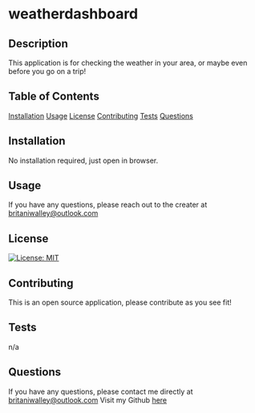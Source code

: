 # weatherdashboard

## Description 
This application is for checking the weather in your area, or maybe even before you go on a trip!
## Table of Contents
[Installation](#Installation)
[Usage](#Usage)
[License](#License)
[Contributing](#Contributing)
[Tests](#Tests)
[Questions](#Questions)
## Installation 
No installation required, just open in browser.
## Usage 
If you have any questions, please reach out to the creater at britaniwalley@outlook.com
## License 
[![License: MIT](https://img.shields.io/badge/License-MIT-yellow.svg)](https://opensource.org/licenses/MIT)
## Contributing 
This is an open source application, please contribute as you see fit! 
## Tests 
n/a
## Questions
If you have any questions, please contact me directly at britaniwalley@outlook.com 
Visit my Github [here](https://github.com/britaniwalley)